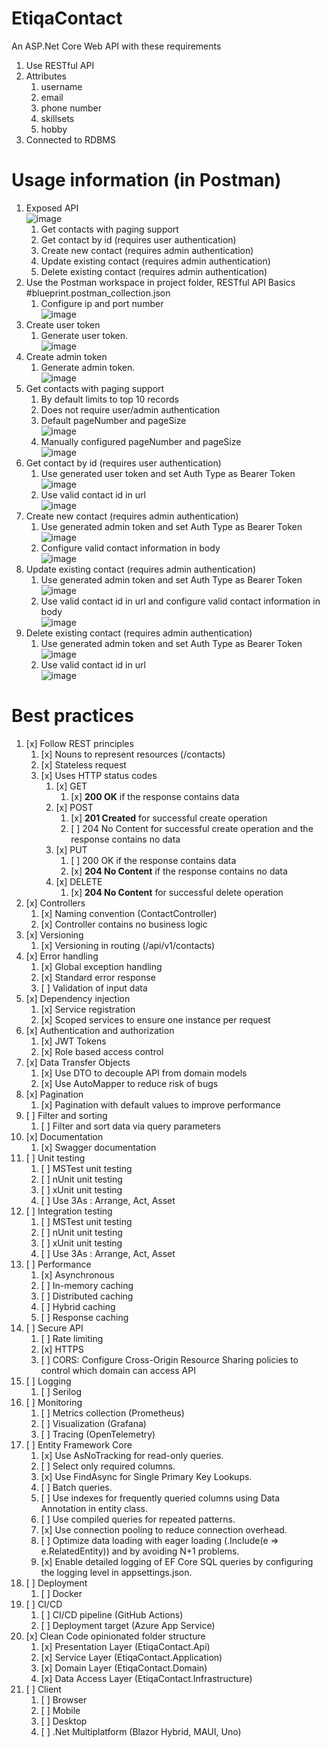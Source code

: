 # EtiqaContact

An ASP.Net Core Web API with these requirements
1. Use RESTful API
1. Attributes
   1. username
   1. email
   1. phone number
   1. skillsets
   1. hobby
1. Connected to RDBMS

# Usage information (in Postman)

1. Exposed API <br>![image](https://github.com/user-attachments/assets/c982fd52-1b44-456f-b792-84140e07da85)<br>
   1. Get contacts with paging support
   1. Get contact by id (requires user authentication)
   1. Create new contact (requires admin authentication)
   1. Update existing contact (requires admin authentication)
   1. Delete existing contact (requires admin authentication)
1. Use the Postman workspace in project folder, RESTful API Basics #blueprint.postman_collection.json
   1. Configure ip and port number <br>![image](https://github.com/user-attachments/assets/88bd7ae3-fa86-4f95-bc7d-73f21e40de35)<br>
1. Create user token
   1. Generate user token. <br>![image](https://github.com/user-attachments/assets/91200f5d-d1e4-404d-accb-daaee6992156)<br>   
1. Create admin token
   1. Generate admin token. <br>![image](https://github.com/user-attachments/assets/31c4f0e2-5ccf-44b6-b0c9-cacdfb7ba80d)<br>   
1. Get contacts with paging support
   1. By default limits to top 10 records
   1. Does not require user/admin authentication
   1. Default pageNumber and pageSize <br>![image](https://github.com/user-attachments/assets/c54db901-a501-4b07-8d89-c4a1624d5622)<br>
   1. Manually configured pageNumber and pageSize <br>![image](https://github.com/user-attachments/assets/e444a9bc-a31f-4fdf-bdda-e2ee8508fd93)<br>  
1. Get contact by id (requires user authentication)
   1. Use generated user token and set Auth Type as Bearer Token <br>![image](https://github.com/user-attachments/assets/c1d9ae4d-88f2-4e7b-86cf-b5122d5b7ba3)<br>
   1. Use valid contact id in url <br>![image](https://github.com/user-attachments/assets/0d9ba223-ec57-4d23-8e73-e07d16919309)<br>  
1. Create new contact (requires admin authentication)
   1. Use generated admin token and set Auth Type as Bearer Token <br>![image](https://github.com/user-attachments/assets/c1d9ae4d-88f2-4e7b-86cf-b5122d5b7ba3)<br>
   1. Configure valid contact information in body <br>![image](https://github.com/user-attachments/assets/9c035e83-bf9a-4e4a-81d1-f2e019d95e1a)<br>   
1. Update existing contact (requires admin authentication)
   1. Use generated admin token and set Auth Type as Bearer Token <br>![image](https://github.com/user-attachments/assets/c1d9ae4d-88f2-4e7b-86cf-b5122d5b7ba3)<br>
   1. Use valid contact id in url and configure valid contact information in body <br>![image](https://github.com/user-attachments/assets/c5cc34d1-1e8e-4bf8-b01b-2199754d5b7b)<br>
1. Delete existing contact (requires admin authentication)
   1. Use generated admin token and set Auth Type as Bearer Token <br>![image](https://github.com/user-attachments/assets/c1d9ae4d-88f2-4e7b-86cf-b5122d5b7ba3)<br>
   1. Use valid contact id in url <br>![image](https://github.com/user-attachments/assets/aae4ba57-e47e-4f4b-aae0-ef13f5a15808)<br>

# Best practices

1. [x] Follow REST principles
   1. [x] Nouns to represent resources (/contacts)
   1. [x] Stateless request
   1. [x] Uses HTTP status codes
      1. [x] GET
         1. [x] **200 OK** if the response contains data
      1. [x] POST
         1. [x] **201 Created** for successful create operation
         1. [ ] 204 No Content for successful create operation and the response contains no data
      1. [x] PUT
         1. [ ] 200 OK if the response contains data
         1. [x] **204 No Content** if the response contains no data
      1. [x] DELETE
         1. [x] **204 No Content** for successful delete operation
1. [x] Controllers
   1. [x] Naming convention (ContactController)
   1. [x] Controller contains no business logic
1. [x] Versioning
   1. [x] Versioning in routing (/api/v1/contacts)
1. [x] Error handling
   1. [x] Global exception handling
   1. [x] Standard error response
   1. [ ] Validation of input data
1. [x] Dependency injection
   1. [x] Service registration
   1. [x] Scoped services to ensure one instance per request
1. [x] Authentication and authorization
   1. [x] JWT Tokens
   1. [x] Role based access control
1. [x] Data Transfer Objects
   1. [x] Use DTO to decouple API from domain models
   1. [x] Use AutoMapper to reduce risk of bugs 
1. [x] Pagination
   1. [x] Pagination with default values to improve performance
1. [ ] Filter and sorting
   1. [ ] Filter and sort data via query parameters 
1. [x] Documentation
   1. [x] Swagger documentation
1. [ ] Unit testing
   1. [ ] MSTest unit testing
   1. [ ] nUnit unit testing
   1. [ ] xUnit unit testing
   1. [ ] Use 3As : Arrange, Act, Asset
1. [ ] Integration testing
   1. [ ] MSTest unit testing
   1. [ ] nUnit unit testing
   1. [ ] xUnit unit testing
   1. [ ] Use 3As : Arrange, Act, Asset
1. [ ] Performance
   1. [x] Asynchronous
   1. [ ] In-memory caching
   1. [ ] Distributed caching
   1. [ ] Hybrid caching
   1. [ ] Response caching
1. [ ] Secure API
   1. [ ] Rate limiting
   1. [x] HTTPS
   1. [ ] CORS: Configure Cross-Origin Resource Sharing policies to control which domain can access API
1. [ ] Logging
    1. [ ] Serilog
1. [ ] Monitoring
    1. [ ] Metrics collection (Prometheus)
    1. [ ] Visualization (Grafana)
    1. [ ] Tracing (OpenTelemetry)
1. [ ] Entity Framework Core
    1. [x] Use AsNoTracking for read-only queries.
    1. [ ] Select only required columns.
    1. [x] Use FindAsync for Single Primary Key Lookups.
    1. [ ] Batch queries.
    1. [ ] Use indexes for frequently queried columns using Data Annotation in entity class.
    1. [ ] Use compiled queries for repeated patterns.
    1. [x] Use connection pooling to reduce connection overhead.
    1. [ ] Optimize data loading with eager loading (.Include(e => e.RelatedEntity)) and by avoiding N+1 problems.
    1. [x] Enable detailed logging of EF Core SQL queries by configuring the logging level in appsettings.json.
1. [ ] Deployment
    1. [ ] Docker
1. [ ] CI/CD
    1. [ ] CI/CD pipeline (GitHub Actions)
    1. [ ] Deployment target (Azure App Service)
1. [x] Clean Code opinionated folder structure
   1. [x] Presentation Layer (EtiqaContact.Api)
   1. [x] Service Layer (EtiqaContact.Application)
   1. [x] Domain Layer (EtiqaContact.Domain)
   1. [x] Data Access Layer (EtiqaContact.Infrastructure)
1. [ ] Client
    1. [ ] Browser
    1. [ ] Mobile
    1. [ ] Desktop
    1. [ ] .Net Multiplatform (Blazor Hybrid, MAUI, Uno)
